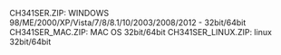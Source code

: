 CH341SER.ZIP: WINDOWS 98/ME/2000/XP/Vista/7/8/8.1/10/2003/2008/2012 - 32bit/64bit
CH341SER_MAC.ZIP: MAC OS 32bit/64bit
CH341SER_LINUX.ZIP: linux 32bit/64bit

